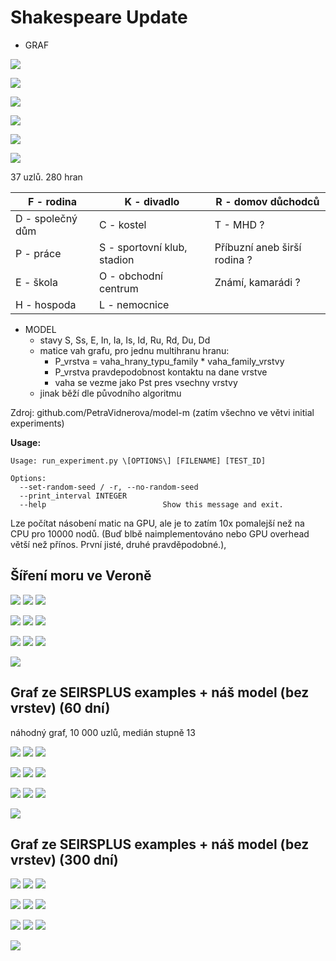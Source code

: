 # Shakespeare Update 

- GRAF 


![](https://paper-attachments.dropbox.com/s_C638FB1F8CC691D1CCC47FFAC2953E3D53CF8581AD816F90F477585271C58FC7_1586107027448_raj.png)



![](https://paper-attachments.dropbox.com/s_C638FB1F8CC691D1CCC47FFAC2953E3D53CF8581AD816F90F477585271C58FC7_1586107845062_raj-C.png)

![](https://paper-attachments.dropbox.com/s_C638FB1F8CC691D1CCC47FFAC2953E3D53CF8581AD816F90F477585271C58FC7_1586107864042_raj-D.png)

![](https://paper-attachments.dropbox.com/s_C638FB1F8CC691D1CCC47FFAC2953E3D53CF8581AD816F90F477585271C58FC7_1586107874646_raj-E.png)

![](https://paper-attachments.dropbox.com/s_C638FB1F8CC691D1CCC47FFAC2953E3D53CF8581AD816F90F477585271C58FC7_1586107879559_raj-F.png)

![](https://paper-attachments.dropbox.com/s_C638FB1F8CC691D1CCC47FFAC2953E3D53CF8581AD816F90F477585271C58FC7_1586107922238_raj-K.png)


37 uzlů. 280 hran

| F - rodina       | K - divadlo                 | R - domov důchodců           |
| ---------------- | --------------------------- | ---------------------------- |
| D - společný dům | C - kostel                  | T - MHD ?                    |
| P - práce        | S - sportovní klub, stadion | Příbuzní aneb širší rodina ? |
| E - škola        | O - obchodní centrum        | Známí, kamarádi ?            |
| H - hospoda      | L - nemocnice               |                              |



- MODEL
    - stavy S, Ss, E, In, Ia, Is, Id, Ru, Rd, Du, Dd
    - matice vah grafu, pro jednu multihranu hranu:
        - P_vrstva = vaha_hrany_typu_family *  vaha_family_vrstvy
        - P_vrstva pravdepodobnost kontaktu na dane vrstve   
        - vaha se vezme jako Pst pres vsechny vrstvy 
    - jinak běží dle původního algoritmu


Zdroj: github.com/PetraVidnerova/model-m
(zatím všechno ve větvi initial experiments)

**Usage:**

    Usage: run_experiment.py \[OPTIONS\] [FILENAME] [TEST_ID]
    
    Options:
      --set-random-seed / -r, --no-random-seed
      --print_interval INTEGER
      --help                          Show this message and exit.

Lze počítat násobení matic na GPU, ale je to zatím 10x pomalejší než na CPU pro 10000 nodů.
(Buď blbě naimplementováno nebo GPU overhead větší než přínos. První jisté, druhé pravděpodobné.),

## Šíření moru ve Veroně
![](https://paper-attachments.dropbox.com/s_89DE79A2838CD5B4011BE0F39619F5470C2F083AD74BF251A14CC7BD6B291CC3_1586106569153_num_of_ill_9.png)
![](https://paper-attachments.dropbox.com/s_89DE79A2838CD5B4011BE0F39619F5470C2F083AD74BF251A14CC7BD6B291CC3_1586106569158_num_of_ill_8.png)
![](https://paper-attachments.dropbox.com/s_89DE79A2838CD5B4011BE0F39619F5470C2F083AD74BF251A14CC7BD6B291CC3_1586106569185_num_of_ill_7.png)

![](https://paper-attachments.dropbox.com/s_89DE79A2838CD5B4011BE0F39619F5470C2F083AD74BF251A14CC7BD6B291CC3_1586106569192_num_of_ill_6.png)
![](https://paper-attachments.dropbox.com/s_89DE79A2838CD5B4011BE0F39619F5470C2F083AD74BF251A14CC7BD6B291CC3_1586106569199_num_of_ill_5.png)
![](https://paper-attachments.dropbox.com/s_89DE79A2838CD5B4011BE0F39619F5470C2F083AD74BF251A14CC7BD6B291CC3_1586106569205_num_of_ill_4.png)

![](https://paper-attachments.dropbox.com/s_89DE79A2838CD5B4011BE0F39619F5470C2F083AD74BF251A14CC7BD6B291CC3_1586106569211_num_of_ill_3.png)
![](https://paper-attachments.dropbox.com/s_89DE79A2838CD5B4011BE0F39619F5470C2F083AD74BF251A14CC7BD6B291CC3_1586106569216_num_of_ill_2.png)
![](https://paper-attachments.dropbox.com/s_89DE79A2838CD5B4011BE0F39619F5470C2F083AD74BF251A14CC7BD6B291CC3_1586106569222_num_of_ill_1.png)

![](https://paper-attachments.dropbox.com/s_89DE79A2838CD5B4011BE0F39619F5470C2F083AD74BF251A14CC7BD6B291CC3_1586106569227_num_of_ill_0.png)

## Graf ze SEIRSPLUS examples + náš model (bez vrstev) (60 dní)

náhodný graf, 10 000 uzlů, medián stupně 13

![](https://paper-attachments.dropbox.com/s_89DE79A2838CD5B4011BE0F39619F5470C2F083AD74BF251A14CC7BD6B291CC3_1586107878960_num_of_ill_first_test_9.png)
![](https://paper-attachments.dropbox.com/s_89DE79A2838CD5B4011BE0F39619F5470C2F083AD74BF251A14CC7BD6B291CC3_1586107878980_num_of_ill_first_test_8.png)
![](https://paper-attachments.dropbox.com/s_89DE79A2838CD5B4011BE0F39619F5470C2F083AD74BF251A14CC7BD6B291CC3_1586107878990_num_of_ill_first_test_7.png)

![](https://paper-attachments.dropbox.com/s_89DE79A2838CD5B4011BE0F39619F5470C2F083AD74BF251A14CC7BD6B291CC3_1586107878998_num_of_ill_first_test_6.png)
![](https://paper-attachments.dropbox.com/s_89DE79A2838CD5B4011BE0F39619F5470C2F083AD74BF251A14CC7BD6B291CC3_1586107879005_num_of_ill_first_test_5.png)
![](https://paper-attachments.dropbox.com/s_89DE79A2838CD5B4011BE0F39619F5470C2F083AD74BF251A14CC7BD6B291CC3_1586107879012_num_of_ill_first_test_4.png)

![](https://paper-attachments.dropbox.com/s_89DE79A2838CD5B4011BE0F39619F5470C2F083AD74BF251A14CC7BD6B291CC3_1586107879020_num_of_ill_first_test_3.png)
![](https://paper-attachments.dropbox.com/s_89DE79A2838CD5B4011BE0F39619F5470C2F083AD74BF251A14CC7BD6B291CC3_1586107879026_num_of_ill_first_test_2.png)
![](https://paper-attachments.dropbox.com/s_89DE79A2838CD5B4011BE0F39619F5470C2F083AD74BF251A14CC7BD6B291CC3_1586107879034_num_of_ill_first_test_1.png)

![](https://paper-attachments.dropbox.com/s_89DE79A2838CD5B4011BE0F39619F5470C2F083AD74BF251A14CC7BD6B291CC3_1586107879041_num_of_ill_first_test_0.png)











## Graf ze SEIRSPLUS examples + náš model (bez vrstev) (300 dní)
![](https://paper-attachments.dropbox.com/s_89DE79A2838CD5B4011BE0F39619F5470C2F083AD74BF251A14CC7BD6B291CC3_1586108260318_num_of_ill_first_test_300days_9.png)
![](https://paper-attachments.dropbox.com/s_89DE79A2838CD5B4011BE0F39619F5470C2F083AD74BF251A14CC7BD6B291CC3_1586108260352_num_of_ill_first_test_300days_8.png)
![](https://paper-attachments.dropbox.com/s_89DE79A2838CD5B4011BE0F39619F5470C2F083AD74BF251A14CC7BD6B291CC3_1586108260365_num_of_ill_first_test_300days_7.png)

![](https://paper-attachments.dropbox.com/s_89DE79A2838CD5B4011BE0F39619F5470C2F083AD74BF251A14CC7BD6B291CC3_1586108260377_num_of_ill_first_test_300days_6.png)
![](https://paper-attachments.dropbox.com/s_89DE79A2838CD5B4011BE0F39619F5470C2F083AD74BF251A14CC7BD6B291CC3_1586108260388_num_of_ill_first_test_300days_5.png)
![](https://paper-attachments.dropbox.com/s_89DE79A2838CD5B4011BE0F39619F5470C2F083AD74BF251A14CC7BD6B291CC3_1586108260399_num_of_ill_first_test_300days_4.png)

![](https://paper-attachments.dropbox.com/s_89DE79A2838CD5B4011BE0F39619F5470C2F083AD74BF251A14CC7BD6B291CC3_1586108260409_num_of_ill_first_test_300days_3.png)
![](https://paper-attachments.dropbox.com/s_89DE79A2838CD5B4011BE0F39619F5470C2F083AD74BF251A14CC7BD6B291CC3_1586108260419_num_of_ill_first_test_300days_2.png)
![](https://paper-attachments.dropbox.com/s_89DE79A2838CD5B4011BE0F39619F5470C2F083AD74BF251A14CC7BD6B291CC3_1586108260479_num_of_ill_first_test_300days_1.png)

![](https://paper-attachments.dropbox.com/s_89DE79A2838CD5B4011BE0F39619F5470C2F083AD74BF251A14CC7BD6B291CC3_1586108260488_num_of_ill_first_test_300days_0.png)



